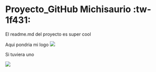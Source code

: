 # Proyecto_GitHub Michisaurio :tw-1f431:
El readme.md del proyecto es super cool

Aqui pondria mi logo
![](https://images.app.goo.gl/gqnwYGmFDneSumL98)

Si tuviera uno

![](https://images.app.goo.gl/NZN8hpjZ6UgjDC5F9)
